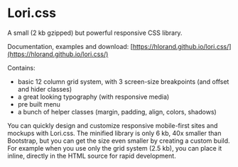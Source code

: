 Lori.css
========

A small (2 kb gzipped) but powerful responsive CSS library.

Documentation, examples and download: [https://hlorand.github.io/lori.css/](https://hlorand.github.io/lori.css/)

Contains:

- basic 12 column grid system, with 3 screen-size breakpoints (and offset and hider classes)
- a great looking typography (with responsive media)
- pre built menu
- a bunch of helper classes (margin, padding, align, colors, shadows)

You can quickly design and customize responsive mobile-first sites and mockups with Lori.css. The minified library is only 6 kb, 40x smaller than Bootstrap, but you can get the size even smaller by creating a custom build. For example when you use only the grid system (2.5 kb), you can place it inline, directly in the HTML source for rapid development.

